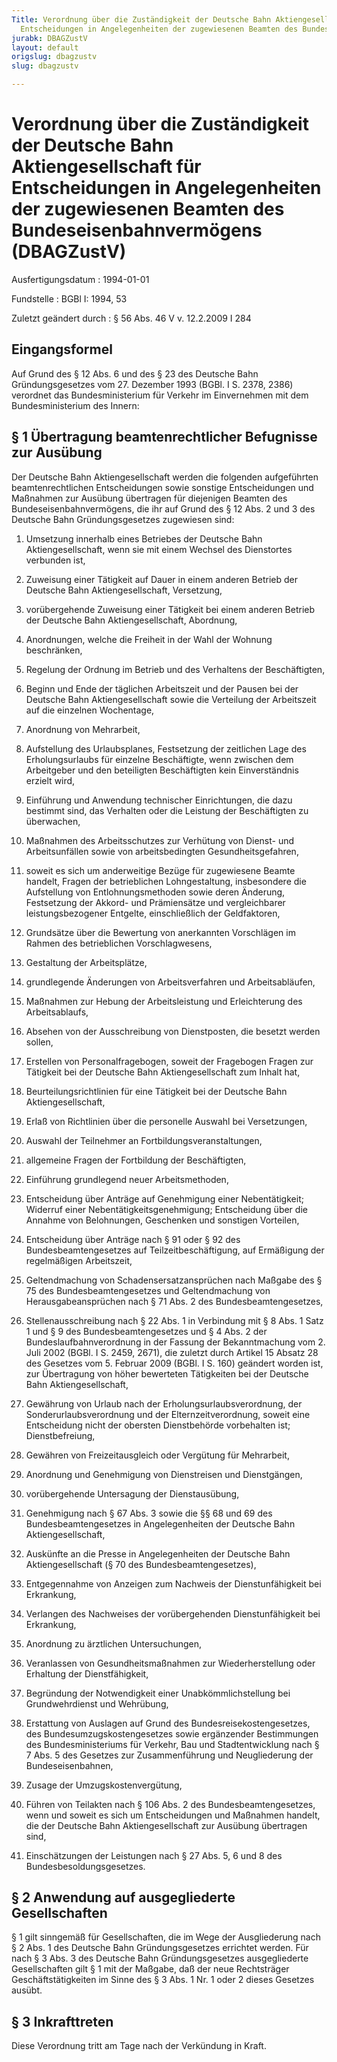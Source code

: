 ```yaml
---
Title: Verordnung über die Zuständigkeit der Deutsche Bahn Aktiengesellschaft für
  Entscheidungen in Angelegenheiten der zugewiesenen Beamten des Bundeseisenbahnvermögens
jurabk: DBAGZustV
layout: default
origslug: dbagzustv
slug: dbagzustv

---
```


# Verordnung über die Zuständigkeit der Deutsche Bahn Aktiengesellschaft für Entscheidungen in Angelegenheiten der zugewiesenen Beamten des Bundeseisenbahnvermögens (DBAGZustV)

Ausfertigungsdatum
:   1994-01-01

Fundstelle
:   BGBl I: 1994, 53

Zuletzt geändert durch
:   § 56 Abs. 46 V v. 12.2.2009 I 284

## Eingangsformel

Auf Grund des § 12 Abs. 6 und des § 23 des Deutsche Bahn
Gründungsgesetzes vom 27. Dezember 1993 (BGBl. I S. 2378, 2386)
verordnet das Bundesministerium für Verkehr im Einvernehmen mit dem
Bundesministerium des Innern:

## § 1 Übertragung beamtenrechtlicher Befugnisse zur Ausübung

Der Deutsche Bahn Aktiengesellschaft werden die folgenden aufgeführten
beamtenrechtlichen Entscheidungen sowie sonstige Entscheidungen und
Maßnahmen zur Ausübung übertragen für diejenigen Beamten des
Bundeseisenbahnvermögens, die ihr auf Grund des § 12 Abs. 2 und 3 des
Deutsche Bahn Gründungsgesetzes zugewiesen sind:

1.  Umsetzung innerhalb eines Betriebes der Deutsche Bahn
    Aktiengesellschaft, wenn sie mit einem Wechsel des Dienstortes
    verbunden ist,


2.  Zuweisung einer Tätigkeit auf Dauer in einem anderen Betrieb der
    Deutsche Bahn Aktiengesellschaft, Versetzung,


3.  vorübergehende Zuweisung einer Tätigkeit bei einem anderen Betrieb der
    Deutsche Bahn Aktiengesellschaft, Abordnung,


4.  Anordnungen, welche die Freiheit in der Wahl der Wohnung beschränken,


5.  Regelung der Ordnung im Betrieb und des Verhaltens der Beschäftigten,


6.  Beginn und Ende der täglichen Arbeitszeit und der Pausen bei der
    Deutsche Bahn Aktiengesellschaft sowie die Verteilung der Arbeitszeit
    auf die einzelnen Wochentage,


7.  Anordnung von Mehrarbeit,


8.  Aufstellung des Urlaubsplanes, Festsetzung der zeitlichen Lage des
    Erholungsurlaubs für einzelne Beschäftigte, wenn zwischen dem
    Arbeitgeber und den beteiligten Beschäftigten kein Einverständnis
    erzielt wird,


9.  Einführung und Anwendung technischer Einrichtungen, die dazu bestimmt
    sind, das Verhalten oder die Leistung der Beschäftigten zu überwachen,


10. Maßnahmen des Arbeitsschutzes zur Verhütung von Dienst- und
    Arbeitsunfällen sowie von arbeitsbedingten Gesundheitsgefahren,


11. soweit es sich um anderweitige Bezüge für zugewiesene Beamte handelt,
    Fragen der betrieblichen Lohngestaltung, insbesondere die Aufstellung
    von Entlohnungsmethoden sowie deren Änderung, Festsetzung der Akkord-
    und Prämiensätze und vergleichbarer leistungsbezogener Entgelte,
    einschließlich der Geldfaktoren,


12. Grundsätze über die Bewertung von anerkannten Vorschlägen im Rahmen
    des betrieblichen Vorschlagwesens,


13. Gestaltung der Arbeitsplätze,


14. grundlegende Änderungen von Arbeitsverfahren und Arbeitsabläufen,


15. Maßnahmen zur Hebung der Arbeitsleistung und Erleichterung des
    Arbeitsablaufs,


16. Absehen von der Ausschreibung von Dienstposten, die besetzt werden
    sollen,


17. Erstellen von Personalfragebogen, soweit der Fragebogen Fragen zur
    Tätigkeit bei der Deutsche Bahn Aktiengesellschaft zum Inhalt hat,


18. Beurteilungsrichtlinien für eine Tätigkeit bei der Deutsche Bahn
    Aktiengesellschaft,


19. Erlaß von Richtlinien über die personelle Auswahl bei Versetzungen,


20. Auswahl der Teilnehmer an Fortbildungsveranstaltungen,


21. allgemeine Fragen der Fortbildung der Beschäftigten,


22. Einführung grundlegend neuer Arbeitsmethoden,


23. Entscheidung über Anträge auf Genehmigung einer Nebentätigkeit;
    Widerruf einer Nebentätigkeitsgenehmigung; Entscheidung über die
    Annahme von Belohnungen, Geschenken und sonstigen Vorteilen,


24. Entscheidung über Anträge nach § 91 oder § 92 des
    Bundesbeamtengesetzes auf Teilzeitbeschäftigung, auf Ermäßigung der
    regelmäßigen Arbeitszeit,


25. Geltendmachung von Schadensersatzansprüchen nach Maßgabe des § 75 des
    Bundesbeamtengesetzes und Geltendmachung von Herausgabeansprüchen nach
    § 71 Abs. 2 des Bundesbeamtengesetzes,


26. Stellenausschreibung nach § 22 Abs. 1 in Verbindung mit § 8 Abs. 1
    Satz 1 und § 9 des Bundesbeamtengesetzes und § 4 Abs. 2 der
    Bundeslaufbahnverordnung in der Fassung der Bekanntmachung vom 2. Juli
    2002 (BGBl. I S. 2459, 2671), die zuletzt durch Artikel 15 Absatz 28
    des Gesetzes vom 5. Februar 2009 (BGBl. I S. 160) geändert worden ist,
    zur Übertragung von höher bewerteten Tätigkeiten bei der Deutsche Bahn
    Aktiengesellschaft,


27. Gewährung von Urlaub nach der Erholungsurlaubsverordnung, der
    Sonderurlaubsverordnung und der Elternzeitverordnung, soweit eine
    Entscheidung nicht der obersten Dienstbehörde vorbehalten ist;
    Dienstbefreiung,


28. Gewähren von Freizeitausgleich oder Vergütung für Mehrarbeit,


29. Anordnung und Genehmigung von Dienstreisen und Dienstgängen,


30. vorübergehende Untersagung der Dienstausübung,


31. Genehmigung nach § 67 Abs. 3 sowie die §§ 68 und 69 des
    Bundesbeamtengesetzes in Angelegenheiten der Deutsche Bahn
    Aktiengesellschaft,


32. Auskünfte an die Presse in Angelegenheiten der Deutsche Bahn
    Aktiengesellschaft (§ 70 des Bundesbeamtengesetzes),


33. Entgegennahme von Anzeigen zum Nachweis der Dienstunfähigkeit bei
    Erkrankung,


34. Verlangen des Nachweises der vorübergehenden Dienstunfähigkeit bei
    Erkrankung,


35. Anordnung zu ärztlichen Untersuchungen,


36. Veranlassen von Gesundheitsmaßnahmen zur Wiederherstellung oder
    Erhaltung der Dienstfähigkeit,


37. Begründung der Notwendigkeit einer Unabkömmlichstellung bei
    Grundwehrdienst und Wehrübung,


38. Erstattung von Auslagen auf Grund des Bundesreisekostengesetzes, des
    Bundesumzugskostengesetzes sowie ergänzender Bestimmungen des
    Bundesministeriums für Verkehr, Bau und Stadtentwicklung nach § 7 Abs.
    5 des Gesetzes zur Zusammenführung und Neugliederung der
    Bundeseisenbahnen,


39. Zusage der Umzugskostenvergütung,


40. Führen von Teilakten nach § 106 Abs. 2 des Bundesbeamtengesetzes, wenn
    und soweit es sich um Entscheidungen und Maßnahmen handelt, die der
    Deutsche Bahn Aktiengesellschaft zur Ausübung übertragen sind,


41. Einschätzungen der Leistungen nach § 27 Abs. 5, 6 und 8 des
    Bundesbesoldungsgesetzes.

## § 2 Anwendung auf ausgegliederte Gesellschaften

§ 1 gilt sinngemäß für Gesellschaften, die im Wege der Ausgliederung
nach § 2 Abs. 1 des Deutsche Bahn Gründungsgesetzes errichtet werden.
Für nach § 3 Abs. 3 des Deutsche Bahn Gründungsgesetzes ausgegliederte
Gesellschaften gilt § 1 mit der Maßgabe, daß der neue Rechtsträger
Geschäftstätigkeiten im Sinne des § 3 Abs. 1 Nr. 1 oder 2 dieses
Gesetzes ausübt.

## § 3 Inkrafttreten

Diese Verordnung tritt am Tage nach der Verkündung in Kraft.

